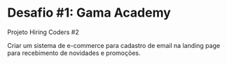 # Desafio #1: Gama Academy

Projeto Hiring Coders #2

 Criar um sistema de e-commerce para cadastro de email na landing page para recebimento de novidades e promoções.
